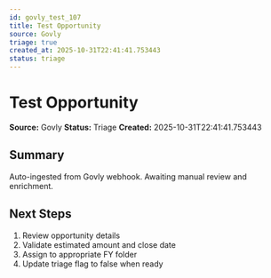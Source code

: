 ```yaml
---
id: govly_test_107
title: Test Opportunity
source: Govly
triage: true
created_at: 2025-10-31T22:41:41.753443
status: triage
---
```


# Test Opportunity

**Source:** Govly
**Status:** Triage
**Created:** 2025-10-31T22:41:41.753443

## Summary

Auto-ingested from Govly webhook. Awaiting manual review and enrichment.

## Next Steps

1. Review opportunity details
2. Validate estimated amount and close date
3. Assign to appropriate FY folder
4. Update triage flag to false when ready
